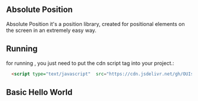 ## Absolute Position
Absolute Position it's a position library, created for positional
elements on the screen in an extremely easy way.

## Running
for running , you just need to put the cdn script tag into your project.:
```html
  <script type="text/javascript"  src="https://cdn.jsdelivr.net/gh/OUIsolutions/AbsolutePosition@main/AbsolutePosition.js"></script>
```

## Basic Hello World







